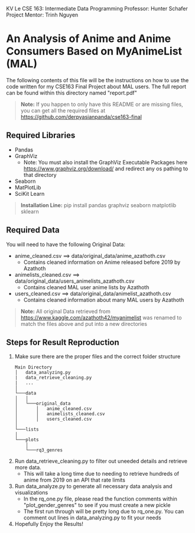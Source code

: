 KV Le
CSE 163: Intermediate Data Programming
Professor: Hunter Schafer
Project Mentor: Trinh Nguyen

# An Analysis of Anime and Anime Consumers Based on MyAnimeList (MAL)

The following contents of this file will be the instructions on how to use the code written for my CSE163 Final Project about MAL users. The full report can be found within this directory named "report.pdf"

> **Note:** If you happen to only have this README or are missing files, you can get all the required files at https://github.com/derpyasianpanda/cse163-final

## Required Libraries

- Pandas
- GraphViz
    - Note: You must also install the GraphViz Executable Packages here https://www.graphviz.org/download/ and redirect any os pathing to that directory
- Seaborn
- MatPlotLib
- SciKit Learn

> **Installation Line:** pip install pandas graphviz seaborn matplotlib sklearn

## Required Data

You will need to have the following Original Data:
- anime_cleaned.csv ==> data/original_data/anime_azathoth.csv
    - Contains cleaned information on Anime released before 2019 by Azathoth
- animelists_cleaned.csv ==> data/original_data/users_animelists_azathoth.csv
    - Contains cleaned MAL user anime lists by Azathoth
- users_cleaned.csv ==> data/original_data/animelist_azathoth.csv
    - Contains cleaned information about many MAL users by Azathoth

> **Note:** All original Data retrieved from https://www.kaggle.com/azathoth42/myanimelist was renamed to match the files above and put into a new directories

## Steps for Result Reproduction
1. Make sure there are the proper files and the correct folder structure
    ```
    Main Directory
    │   data_analyzing.py
    |   data_retrieve_cleaning.py
    |   ...
    │
    └───data
    │   │
    │   └───original_data
    │       │   anime_cleaned.csv
    │       │   animelists_cleaned.csv
    │       │   users_cleaned.csv
    │
    └───lists
    │
    └───plots
        │
        └───rq3_genres
    ```
2. Run data_retrieve_cleaning.py to filter out uneeded details and retrieve more data.
    - This will take a long time due to needing to retrieve hundreds of anime from 2019 on an API that rate limits
3. Run data_analyze.py to generate all necessary data analysis and visualizations
    - In the rq_one.py file, please read the function comments within "plot_gender_genres" to see if you must create a new pickle
    - The first run through will be pretty long due to rq_one.py. You can comment out lines in data_analyzing.py to fit your needs
4. Hopefully Enjoy the Results!